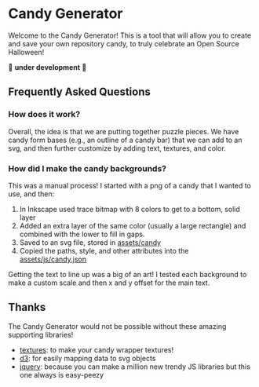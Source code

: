# Candy Generator

Welcome to the Candy Generator! This is a tool that will allow you to create
and save your own repository candy, to truly celebrate an Open Source Halloween! 

🚧️ **under development** 🚧️

## Frequently Asked Questions

### How does it work?

Overall, the idea is that we are putting together puzzle pieces. We have candy form bases (e.g., an outline of a candy bar)
that we can add to an svg, and then further customize by adding text, textures, and color. 

### How did I make the candy backgrounds?

This was a manual process! I started with a png of a candy that I wanted to use, and then:

1. In Inkscape used trace bitmap with 8 colors to get to a bottom, solid layer
2. Added an extra layer of the same color (usually a large rectangle) and combined with the lower to fill in gaps.
3. Saved to an svg file, stored in [assets/candy](assets/candy)
4. Copied the paths, style, and other attributes into the [assets/js/candy.json](assets/js/candy.json)

Getting the text to line up was a big of an art! I tested each background to make a custom scale
and then x and y offset for the main text.

## Thanks

The Candy Generator would not be possible without these amazing supporting libraries!

- [textures](https://riccardoscalco.it/textures/): to make your candy wrapper textures!
- [d3](https://d3js.org/): for easily mapping data to svg objects
- [jquery](https://jquery.com/): because you can make a million new trendy JS libraries but this one always is easy-peezy
